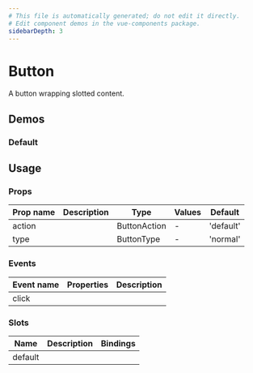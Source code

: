 ```yaml
---
# This file is automatically generated; do not edit it directly.
# Edit component demos in the vue-components package.
sidebarDepth: 3
---
```


# Button

A button wrapping slotted content.

<a href="https://github.com/wikimedia/vue-component-library/edit/main/vitepress/docs/../vue-components/src/components/button/Button.md" class="docgen-edit-link"></a>

<script setup>
// TODO: Is there any way around this import being relative to the docs dir?
import CdxButton from '../../../vue-components/src/components/button/Button.vue';
</script>

## Demos

### Default

<Wrapper>
<template v-slot:demo>
<CdxButton>Click me</CdxButton>
</template>

<template v-slot:code>

```vue
<CdxButton>Click me</CdxButton>
```

</template>
</Wrapper>

## Usage

### Props

| Prop name | Description | Type         | Values | Default   |
| --------- | ----------- | ------------ | ------ | --------- |
| action    |             | ButtonAction | -      | 'default' |
| type      |             | ButtonType   | -      | 'normal'  |

### Events

| Event name | Properties | Description |
| ---------- | ---------- | ----------- |
| click      |            |

### Slots

| Name    | Description | Bindings |
| ------- | ----------- | -------- |
| default |             |          |
